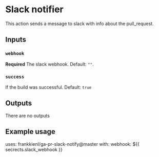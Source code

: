# Slack notifier

This action sends a message to slack with info about the pull_request.

## Inputs

### `webhook`

**Required** The slack webhook. Default: `""`.

### `success`

If the build was successful. Default: `true`

## Outputs

There are no outputs

## Example usage

uses: frankkienl/ga-pr-slack-notify@master
with:
  webhook: ${{ secrects.slack_webhook }}